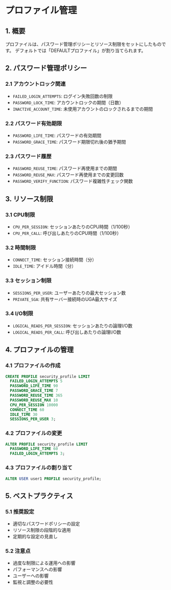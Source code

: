 # プロファイル管理

## 1. 概要
プロファイルは、パスワード管理ポリシーとリソース制限をセットにしたものです。
デフォルトでは「DEFAULTプロファイル」が割り当てられます。
## 2. パスワード管理ポリシー
### 2.1 アカウントロック関連
- `FAILED_LOGIN_ATTEMPTS`: ログイン失敗回数の制限
- `PASSWORD_LOCK_TIME`: アカウントロックの期間（日数）
- `INACTIVE_ACCOUNT_TIME`: 未使用アカウントのロックされるまでの期間
### 2.2 パスワード有効期限
- `PASSWORD_LIFE_TIME`: パスワードの有効期間
- `PASSWORD_GRACE_TIME`: パスワード期限切れ後の猶予期間
### 2.3 パスワード履歴
- `PASSWORD_REUSE_TIME`: パスワード再使用までの期間
- `PASSWORD_REUSE_MAX`: パスワード再使用までの変更回数
- `PASSWORD_VERIFY_FUNCTION`: パスワード複雑性チェック関数
## 3. リソース制限

### 3.1 CPU制限
- `CPU_PER_SESSION`: セッションあたりのCPU時間（1/100秒）
- `CPU_PER_CALL`: 呼び出しあたりのCPU時間（1/100秒）
### 3.2 時間制限
- `CONNECT_TIME`: セッション接続時間（分）
- `IDLE_TIME`: アイドル時間（分）
### 3.3 セッション制限
- `SESSIONS_PER_USER`: ユーザーあたりの最大セッション数
- `PRIVATE_SGA`: 共有サーバー接続時のUGA最大サイズ
### 3.4 I/O制限
- `LOGICAL_READS_PER_SESSION`: セッションあたりの論理I/O数
- `LOGICAL_READS_PER_CALL`: 呼び出しあたりの論理I/O数
## 4. プロファイルの管理
### 4.1 プロファイルの作成
```sql
CREATE PROFILE security_profile LIMIT
  FAILED_LOGIN_ATTEMPTS 5
  PASSWORD_LIFE_TIME 90
  PASSWORD_GRACE_TIME 7
  PASSWORD_REUSE_TIME 365
  PASSWORD_REUSE_MAX 10
  CPU_PER_SESSION 10000
  CONNECT_TIME 60
  IDLE_TIME 30
  SESSIONS_PER_USER 3;
```
### 4.2 プロファイルの変更
```sql
ALTER PROFILE security_profile LIMIT
  PASSWORD_LIFE_TIME 60
  FAILED_LOGIN_ATTEMPTS 3;
```
### 4.3 プロファイルの割り当て
```sql
ALTER USER user1 PROFILE security_profile;
```
## 5. ベストプラクティス
### 5.1 推奨設定
- 適切なパスワードポリシーの設定
- リソース制限の段階的な適用
- 定期的な設定の見直し
### 5.2 注意点
- 過度な制限による運用への影響
- パフォーマンスへの影響
- ユーザーへの影響
- 監視と調整の必要性